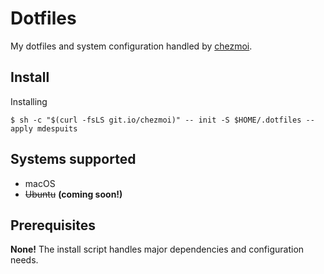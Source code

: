 # Dotfiles

My dotfiles and system configuration handled by [chezmoi](https://www.chezmoi.io).

## Install

Installing

```
$ sh -c "$(curl -fsLS git.io/chezmoi)" -- init -S $HOME/.dotfiles --apply mdespuits
```

## Systems supported

* macOS
* ~~Ubuntu~~ **(coming soon!)**

## Prerequisites

**None!** The install script handles major dependencies and configuration needs.
